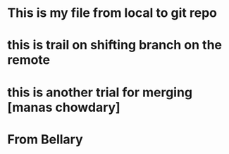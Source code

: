 # This is my file from local to git repo
# this is trail on shifting branch on the remote
# this is another trial for merging [manas chowdary]
# From Bellary 
